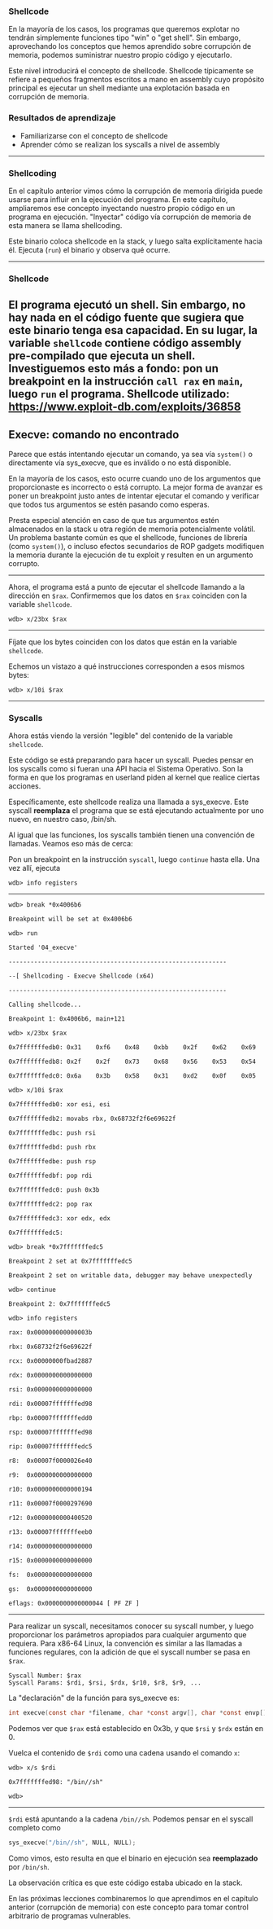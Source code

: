 ### Shellcode

En la mayoría de los casos, los programas que queremos explotar no tendrán simplemente funciones tipo "win" o "get shell". Sin embargo, aprovechando los conceptos que hemos aprendido sobre corrupción de memoria, podemos suministrar nuestro propio código y ejecutarlo.

Este nivel introducirá el concepto de shellcode. Shellcode típicamente se refiere a pequeños fragmentos escritos a mano en assembly cuyo propósito principal es ejecutar un shell mediante una explotación basada en corrupción de memoria.

### Resultados de aprendizaje

- Familiarizarse con el concepto de shellcode
- Aprender cómo se realizan los syscalls a nivel de assembly

----


### Shellcoding

En el capítulo anterior vimos cómo la corrupción de memoria dirigida puede usarse para influir en la ejecución del programa. En este capítulo, ampliaremos ese concepto inyectando nuestro propio código en un programa en ejecución. "Inyectar" código vía corrupción de memoria de esta manera se llama shellcoding.

Este binario coloca shellcode en la stack, y luego salta explícitamente hacia él. Ejecuta (`run`) el binario y observa qué ocurre.

---

### Shellcode

El programa ejecutó un shell. Sin embargo, no hay nada en el código fuente que sugiera que este binario tenga esa capacidad.
En su lugar, la variable `shellcode` contiene código assembly pre-compilado que ejecuta un shell.
Investiguemos esto más a fondo: pon un breakpoint en la instrucción `call rax` en `main`, luego `run` el programa.
Shellcode utilizado: https://www.exploit-db.com/exploits/36858
---

## Execve: comando no encontrado

Parece que estás intentando ejecutar un comando, ya sea vía `system()` o directamente vía sys_execve, que es inválido o no está disponible.

En la mayoría de los casos, esto ocurre cuando uno de los argumentos que proporcionaste es incorrecto o está corrupto. La mejor forma de avanzar es poner un breakpoint justo antes de intentar ejecutar el comando y verificar que todos tus argumentos se estén pasando como esperas.

Presta especial atención en caso de que tus argumentos estén almacenados en la stack u otra región de memoria potencialmente volátil. Un problema bastante común es que el shellcode, funciones de librería (como `system()`), o incluso efectos secundarios de ROP gadgets modifiquen la memoria durante la ejecución de tu exploit y resulten en un argumento corrupto.

---

Ahora, el programa está a punto de ejecutar el shellcode llamando a la dirección en `$rax`. Confirmemos que los datos en `$rax` coinciden con la variable `shellcode`.

```wdb
wdb> x/23bx $rax
```

---

Fíjate que los bytes coinciden con los datos que están en la variable `shellcode`.

Echemos un vistazo a qué instrucciones corresponden a esos mismos bytes:

```wdb
wdb> x/10i $rax
```

---

### Syscalls

Ahora estás viendo la versión "legible" del contenido de la variable `shellcode`.

Este código se está preparando para hacer un syscall. Puedes pensar en los syscalls como si fueran una API hacia el Sistema Operativo. Son la forma en que los programas en userland piden al kernel que realice ciertas acciones.

Específicamente, este shellcode realiza una llamada a sys_execve. Este syscall **reemplaza** el programa que se está ejecutando actualmente por uno nuevo, en nuestro caso, /bin/sh.

Al igual que las funciones, los syscalls también tienen una convención de llamadas. Veamos eso más de cerca:

Pon un breakpoint en la instrucción `syscall`, luego `continue` hasta ella. Una vez allí, ejecuta

```wdb
wdb> info registers
```

---

```
wdb> break *0x4006b6

Breakpoint will be set at 0x4006b6

wdb> run

Started '04_execve'

------------------------------------------------------------

--[ Shellcoding - Execve Shellcode (x64)                    

------------------------------------------------------------

Calling shellcode...

Breakpoint 1: 0x4006b6, main+121

wdb> x/23bx $rax

0x7fffffffedb0: 0x31    0xf6    0x48    0xbb    0x2f    0x62    0x69    0x6e

0x7fffffffedb8: 0x2f    0x2f    0x73    0x68    0x56    0x53    0x54    0x5f

0x7fffffffedc0: 0x6a    0x3b    0x58    0x31    0xd2    0x0f    0x05

wdb> x/10i $rax

0x7fffffffedb0: xor esi, esi

0x7fffffffedb2: movabs rbx, 0x68732f2f6e69622f

0x7fffffffedbc: push rsi

0x7fffffffedbd: push rbx

0x7fffffffedbe: push rsp

0x7fffffffedbf: pop rdi

0x7fffffffedc0: push 0x3b

0x7fffffffedc2: pop rax

0x7fffffffedc3: xor edx, edx

0x7fffffffedc5:
```

``` 
wdb> break *0x7fffffffedc5

Breakpoint 2 set at 0x7fffffffedc5

Breakpoint 2 set on writable data, debugger may behave unexpectedly

wdb> continue

Breakpoint 2: 0x7fffffffedc5

wdb> info registers

rax: 0x000000000000003b

rbx: 0x68732f2f6e69622f

rcx: 0x00000000fbad2887

rdx: 0x0000000000000000

rsi: 0x0000000000000000

rdi: 0x00007fffffffed98

rbp: 0x00007fffffffedd0

rsp: 0x00007fffffffed98

rip: 0x00007fffffffedc5

r8:  0x00007f0000026e40

r9:  0x0000000000000000

r10: 0x0000000000000194

r11: 0x00007f0000297690

r12: 0x0000000000400520

r13: 0x00007fffffffeeb0

r14: 0x0000000000000000

r15: 0x0000000000000000

fs:  0x0000000000000000

gs:  0x0000000000000000

eflags: 0x0000000000000044 [ PF ZF ]
```

---

Para realizar un syscall, necesitamos conocer su syscall number, y luego proporcionar los parámetros apropiados para cualquier argumento que requiera. Para x86-64 Linux, la convención es similar a las llamadas a funciones regulares, con la adición de que el syscall number se pasa en `$rax`.

```
Syscall Number: $rax
Syscall Params: $rdi, $rsi, $rdx, $r10, $r8, $r9, ...
```

La "declaración" de la función para sys_execve es:

```c
int execve(const char *filename, char *const argv[], char *const envp[]);
```

Podemos ver que `$rax` está establecido en 0x3b, y que `$rsi` y `$rdx` están en 0.

Vuelca el contenido de `$rdi` como una cadena usando el comando `x`:

```
wdb> x/s $rdi

0x7fffffffed98: "/bin//sh"

wdb>
```

---

`$rdi` está apuntando a la cadena `/bin//sh`. Podemos pensar en el syscall completo como

```c
sys_execve("/bin//sh", NULL, NULL);
```

Como vimos, esto resulta en que el binario en ejecución sea **reemplazado** por `/bin/sh`.

La observación crítica es que este código estaba ubicado en la stack.

En las próximas lecciones combinaremos lo que aprendimos en el capítulo anterior (corrupción de memoria) con este concepto para tomar control arbitrario de programas vulnerables.